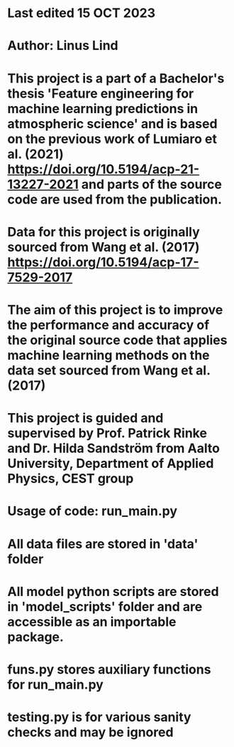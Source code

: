# Last edited 15 OCT 2023
# Author: Linus Lind
# This project is a part of a Bachelor's thesis 'Feature engineering for machine learning predictions in atmospheric science' and is based on the previous work of Lumiaro et al. (2021) https://doi.org/10.5194/acp-21-13227-2021 and parts of the source code are used from the publication. 
# Data for this project is originally sourced from Wang et al. (2017) https://doi.org/10.5194/acp-17-7529-2017
# The aim of this project is to improve the performance and accuracy of the original source code that applies machine learning methods on the data set sourced from Wang et al. (2017)
# This project is guided and supervised by Prof. Patrick Rinke and Dr. Hilda Sandström from Aalto University, Department of Applied Physics, CEST group
# Usage of code: run_main.py
# All data files are stored in 'data' folder
# All model python scripts are stored in 'model_scripts' folder and are accessible as an importable package.
# funs.py stores auxiliary functions for run_main.py
# testing.py is for various sanity checks and may be ignored